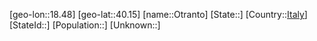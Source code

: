 ﻿---
location: [40.15,18.48]
type: City
tags:
- geo/City


SpocWebEntityId: 33184
isDeleted: false
confidential: public

---
[geo-lon::18.48]
[geo-lat::40.15]
[name::Otranto]
[State::]
[Country::[Italy](geo/Continent/Europe/Italy.md)]
[StateId::]
[Population::]
[Unknown::]

